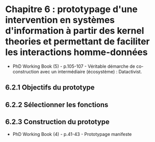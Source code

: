 # Chapitre 6 : prototypage d'une intervention en systèmes d'information à partir des kernel theories et permettant de faciliter les interactions homme-données

- PhD Working Book (5) - p.105-107 - Véritable démarche de co-construction avec un intermédiaire (écosystème) : Datactivist.

## 6.2.1 Objectifs du prototype

## 6.2.2 Sélectionner les fonctions

## 6.2.3 Construction du prototype

- PhD Working Book (4) - p.41-43 - Prototypage manifeste 
